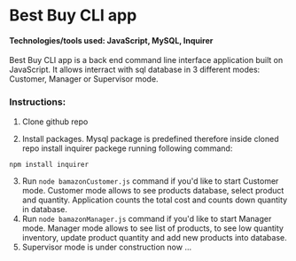 # Best Buy CLI app

#### Technologies/tools used: JavaScript, MySQL, Inquirer

Best Buy CLI app is a back end command line interface application built on JavaScript. It allows interract with sql database in 3 different modes: Customer, Manager or Supervisor mode.

### Instructions:

1. Clone github repo

2. Install packages. Mysql package is predefined therefore inside cloned repo install inquirer packege running following command:
```
npm install inquirer
```
3. Run ```node bamazonCustomer.js``` command if you'd like to start Customer mode. Customer mode allows to see products database, select product and quantity. Application counts the total cost and counts down quantity in database.
4. Run ```node bamazonManager.js``` command if you'd like to start Manager mode. Manager mode allows to see list of products, to see low quantity inventory, update product quantity and add new products into database.
5. Supervisor mode is under construction now ...


